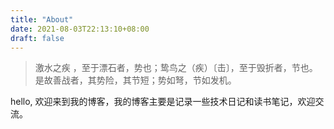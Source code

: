 ```yaml
---
title: "About"
date: 2021-08-03T22:13:10+08:00
draft: false
---
```


> 激水之疾 ，至于漂石者，势也；鸷鸟之（疾）〔击〕，至于毁折者，节也。是故善战者，其势险，其节短；势如弩，节如发机。

hello, 欢迎来到我的博客，我的博客主要是记录一些技术日记和读书笔记，欢迎交流。

